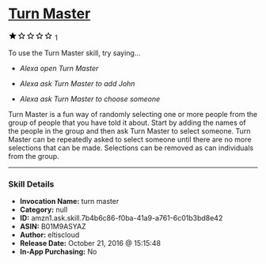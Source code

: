 # [Turn Master](http://alexa.amazon.com/#skills/amzn1.ask.skill.7b4b6c86-f0ba-41a9-a761-6c01b3bd8e42)
![1 stars](../../images/ic_star_black_18dp_1x.png)![1 stars](../../images/ic_star_border_black_18dp_1x.png)![1 stars](../../images/ic_star_border_black_18dp_1x.png)![1 stars](../../images/ic_star_border_black_18dp_1x.png)![1 stars](../../images/ic_star_border_black_18dp_1x.png) 1

To use the Turn Master skill, try saying...

* *Alexa open Turn Master*

* *Alexa ask Turn Master to add John*

* *Alexa ask Turn Master to choose someone*

Turn Master is a fun way of randomly selecting one or more people from the group of people that you have told it about.  Start by adding the names of the people in the group and then ask Turn Master to select someone. Turn Master can be repeatedly asked to select someone until there are no more selections that can be made. Selections can be removed as can individuals from the group.

***

### Skill Details

* **Invocation Name:** turn master
* **Category:** null
* **ID:** amzn1.ask.skill.7b4b6c86-f0ba-41a9-a761-6c01b3bd8e42
* **ASIN:** B01M9ASYAZ
* **Author:** eltiscloud
* **Release Date:** October 21, 2016 @ 15:15:48
* **In-App Purchasing:** No
